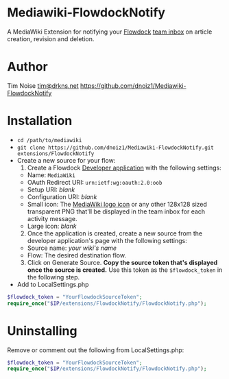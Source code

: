 # Mediawiki-FlowdockNotify
A MediaWiki Extension for notifying your [Flowdock](https://www.flowdock.com) [team inbox](https://www.flowdock.com/help/team_inbox) on article creation, revision and deletion.

# Author
Tim Noise <tim@drkns.net>
https://github.com/dnoiz1/Mediawiki-FlowdockNotify

# Installation
- ```cd /path/to/mediawiki```
- ```git clone https://github.com/dnoiz1/Mediawiki-FlowdockNotify.git extensions/FlowdockNotify```
- Create a new source for your flow:
  1. Create a Flowdock [Developer application](https://www.flowdock.com/oauth/applications) with the following settings:
    - Name: `MediaWiki`
    - OAuth Redirect URI: `urn:ietf:wg:oauth:2.0:oob`
    - Setup URI: *blank*
    - Configuration URI: *blank*
    - Small icon: The [MediaWiki logo icon](/mediawiki-icon.png?raw=true) or any other 128x128 sized transparent PNG that'll be displayed in the team inbox for each activity message.
    - Large icon: *blank*
  2. Once the application is created, create a new source from the developer application's page with the following settings:
    - Source name: *your wiki's name*
    - Flow: The desired destination flow.
  3. Click on Generate Source. **Copy the source token that's displayed once the source is created.** Use this token as the `$flowdock_token` in the following step.
- Add to LocalSettings.php
```php
$flowdock_token = "YourFlowdockSourceToken";
require_once("$IP/extensions/FlowdockNotify/FlowdockNotify.php");
```

# Uninstalling
Remove or comment out the following from LocalSettings.php:

```php
$flowdock_token = "YourFlowdockSourceToken";
require_once("$IP/extensions/FlowdockNotify/FlowdockNotify.php");
```

